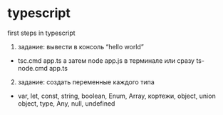 # typescript
 first steps in typescript
1. задание: вывести в консоль “hello world”
 - tsc.cmd app.ts а затем  node app.js в терминале или сразу ts-node.cmd app.ts
2. задание: создать переменные каждого типа
 - var, let, const, string, boolean, Enum, Array, кортежи, object, union object, type, Any, null, undefined
